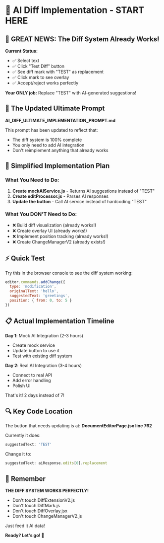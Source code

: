 # 🚀 AI Diff Implementation - START HERE

## 🎉 GREAT NEWS: The Diff System Already Works!

**Current Status:**
- ✅ Select text
- ✅ Click "Test Diff" button
- ✅ See diff mark with "TEST" as replacement
- ✅ Click mark to see overlay
- ✅ Accept/reject works perfectly

**Your ONLY job:** Replace "TEST" with AI-generated suggestions!

## 📄 The Updated Ultimate Prompt
**AI_DIFF_ULTIMATE_IMPLEMENTATION_PROMPT.md**

This prompt has been updated to reflect that:
- The diff system is 100% complete
- You only need to add AI integration
- Don't reimplement anything that already works

## 🎯 Simplified Implementation Plan

### What You Need to Do:
1. **Create mockAIService.js** - Returns AI suggestions instead of "TEST"
2. **Create editProcessor.js** - Parses AI responses
3. **Update the button** - Call AI service instead of hardcoding "TEST"

### What You DON'T Need to Do:
- ❌ Build diff visualization (already works!)
- ❌ Create overlay UI (already works!)
- ❌ Implement position tracking (already works!)
- ❌ Create ChangeManagerV2 (already exists!)

## ⚡ Quick Test

Try this in the browser console to see the diff system working:
```javascript
editor.commands.addChange({
  type: 'modification',
  originalText: 'hello',
  suggestedText: 'greetings',
  position: { from: 0, to: 5 }
})
```

## 📋 Actual Implementation Timeline

**Day 1**: Mock AI Integration (2-3 hours)
- Create mock service
- Update button to use it
- Test with existing diff system

**Day 2**: Real AI Integration (3-4 hours)
- Connect to real API
- Add error handling
- Polish UI

That's it! 2 days instead of 7!

## 🔍 Key Code Location

The button that needs updating is at:
**DocumentEditorPage.jsx line 762**

Currently it does:
```javascript
suggestedText: 'TEST'
```

Change it to:
```javascript
suggestedText: aiResponse.edits[0].replacement
```

## 🚨 Remember

**THE DIFF SYSTEM WORKS PERFECTLY!**
- Don't touch DiffExtensionV2.js
- Don't touch DiffMark.js  
- Don't touch DiffOverlay.jsx
- Don't touch ChangeManagerV2.js

Just feed it AI data!

**Ready? Let's go! 🚀** 